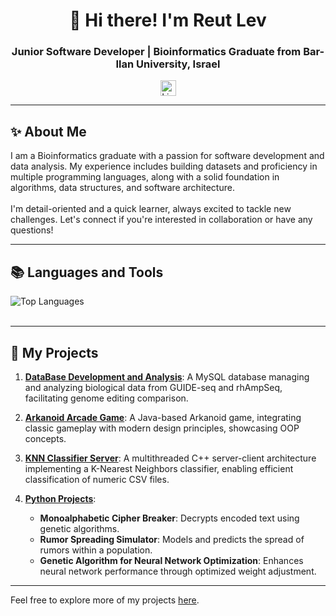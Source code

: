 <h1 align="center">👋 Hi there! I'm Reut Lev</h1>
<h3 align="center">Junior Software Developer | Bioinformatics Graduate from Bar-Ilan University, Israel</h3>

<div align="center">
  <a href="https://www.linkedin.com/in/reut-lev-55509b250/" target="_blank">
    <img src="https://img.shields.io/static/v1?message=LinkedIn&logo=linkedin&label=myprofile&color=0077B5&logoColor=white&labelColor=&style=for-the-badge" height="25" alt="LinkedIn logo" />
  </a>
</div>

---

<h2 align="left">✨ About Me</h2>
<p align="left">
  I am a Bioinformatics graduate with a passion for software development and data analysis. My experience includes building datasets and proficiency in multiple programming languages, along with a solid foundation in algorithms, data structures, and software architecture.  
  <br><br>
  I'm detail-oriented and a quick learner, always excited to tackle new challenges. Let's connect if you're interested in collaboration or have any questions!
</p>

---

<h2 align="left">📚 Languages and Tools</h2>
<div align="left">
  <img src="https://github-readme-stats.vercel.app/api/top-langs/?username=reutlev98&layout=compact&hide=html,css&bg_color=0d1117&title_color=ff69b4&text_color=ffffff&icon_color=79ff97&border_color=ffffff" alt="Top Languages">
</div>

<br>

---

<h2 align="left">🚀 My Projects</h2>

1. **[DataBase Development and Analysis](https://github.com/reutlev98/CRISPR-Database-Development-Analysis-Project.git)**: A MySQL database managing and analyzing biological data from GUIDE-seq and rhAmpSeq, facilitating genome editing comparison.

2. **[Arkanoid Arcade Game](https://github.com/reutlev98/Arkanoid-Game.git)**: A Java-based Arkanoid game, integrating classic gameplay with modern design principles, showcasing OOP concepts.

3. **[KNN Classifier Server](https://github.com/reutlev98/KNN-Classifier-Server.git)**: A multithreaded C++ server-client architecture implementing a K-Nearest Neighbors classifier, enabling efficient classification of numeric CSV files.

4. **[Python Projects](https://github.com/reutlev98?tab=repositories)**:  
   - **Monoalphabetic Cipher Breaker**: Decrypts encoded text using genetic algorithms.  
   - **Rumor Spreading Simulator**: Models and predicts the spread of rumors within a population.  
   - **Genetic Algorithm for Neural Network Optimization**: Enhances neural network performance through optimized weight adjustment.

---

Feel free to explore more of my projects [here](https://github.com/reutlev98?tab=repositories).

